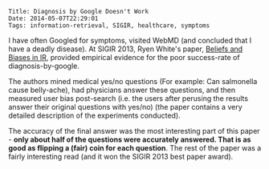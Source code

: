     Title: Diagnosis by Google Doesn't Work
    Date: 2014-05-07T22:29:01
    Tags: information-retrieval, SIGIR, healthcare, symptoms

I have often Googled for symptoms, visited WebMD (and concluded that I have
a deadly disease). At SIGIR 2013, Ryen White's paper, [Beliefs and
Biases in IR](http://research.microsoft.com/en-us/um/people/ryenw/papers/WhiteSIGIR2013.pdf), provided empirical evidence for the poor success-rate of
diagnosis-by-google.

The authors mined medical yes/no questions (For example: Can salmonella
cause belly-ache), had physicians answer these questions, and then
measured user bias post-search (i.e. the users after perusing the
results answer their original questions with yes/no) (the paper
contains a very detailed description of the experiments conducted).

The accuracy of the final answer was the most interesting part of this
paper - __only about half of the questions were accurately answered.
That is as good as flipping a (fair) coin for each question__. The rest
of the paper was a fairly interesting read (and it won the SIGIR 2013
best paper award).
